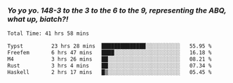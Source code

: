 ### ***Yo yo yo. 148-3 to the 3 to the 6 to the 9, representing the ABQ, what up, biatch?!***

<!--START_SECTION:waka-->

```txt
Total Time: 41 hrs 58 mins

Typst         23 hrs 28 mins  ██████████████░░░░░░░░░░░   55.95 %
Freefem       6 hrs 47 mins   ████░░░░░░░░░░░░░░░░░░░░░   16.18 %
M4            3 hrs 26 mins   ██░░░░░░░░░░░░░░░░░░░░░░░   08.21 %
Rust          3 hrs 4 mins    ██░░░░░░░░░░░░░░░░░░░░░░░   07.34 %
Haskell       2 hrs 17 mins   █▒░░░░░░░░░░░░░░░░░░░░░░░   05.45 %
```

<!--END_SECTION:waka-->

<!--
**AJMC2002/AJMC2002** is a ✨ _special_ ✨ repository because its `README.md` (this file) appears on your GitHub profile.

Here are some ideas to get you started:

- 🔭 I’m currently working on ...
- 🌱 I’m currently learning ...
- 👯 I’m looking to collaborate on ...
- 🤔 I’m looking for help with ...
- 💬 Ask me about ...
- 📫 How to reach me: ...
- 😄 Pronouns: ...
- ⚡ Fun fact: ...
-->
